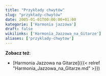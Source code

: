 ```yaml
---
title: "Przykłady chwytów"
slug: "przykłady-chwytów"
date: 2005-01-01T00:00:00+01:00
kategorie: ['Harmonia jazzowa']
draft: false
wikilinks: ['Harmonia_Jazzowa_na_Gitarze']
aliases: ['przyklady-chwytow']
---
```

**Zobacz też**:

  - [Harmonia Jazzowa na
    Gitarze]({{< relref "Harmonia_Jazzowa_na_Gitarze.md" >}})


